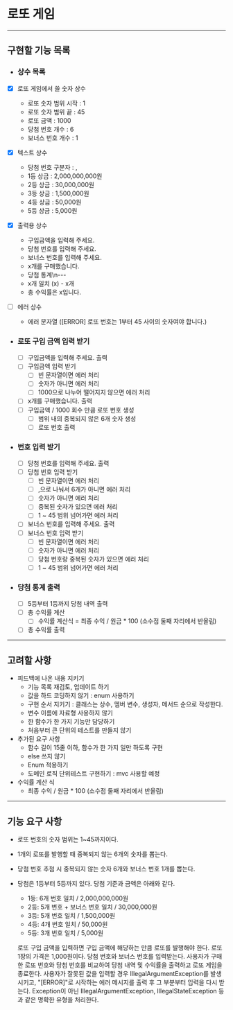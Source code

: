 # 로또 게임
*****
## 구현할 기능 목록

- ### 상수 목록
- [x] 로또 게임에서 쓸 숫자 상수
  - 로또 숫자 범위 시작 : 1
  - 로또 숫자 범위 끝 : 45
  - 로또 금액 : 1000
  - 당첨 번호 개수 : 6
  - 보너스 번호 개수 : 1

- [x] 텍스트 상수 
  - 당첨 번호 구분자 : ,
  - 1등 상금 : 2,000,000,000원
  - 2등 상금 : 30,000,000원
  - 3등 상금 : 1,500,000원
  - 4등 상금 : 50,000원
  - 5등 상금 : 5,000원
 
- [x] 출력용 상수
  - 구입금액을 입력해 주세요.
  - 당첨 번호를 입력해 주세요.
  - 보너스 번호를 입력해 주세요.
  - x개를 구매했습니다.
  - 당첨 통계\n---
  - x개 일치 (x) - x개
  - 총 수익률은 x입니다.

- [ ] 에러 상수
  - 에러 문자열 ([ERROR] 로또 번호는 1부터 45 사이의 숫자여야 합니다.)

- ### 로또 구입 금액 입력 받기
    - [ ] 구입금액을 입력해 주세요. 출력
    - [ ] 구입금액 입력 받기
        - [ ] 빈 문자열이면 에러 처리
        - [ ] 숫자가 아니면 에러 처리
        - [ ] 1000으로 나누어 떨어지지 않으면 에러 처리
    - [ ] x개를 구매했습니다. 출력
    - [ ] 구입금액 / 1000 회수 만큼 로또 번호 생성
      - [ ] 범위 내의 중복되지 않은 6개 숫자 생성
      - [ ] 로또 번호 출력

- ### 번호 입력 받기
    - [ ] 당첨 번호를 입력해 주세요. 출력
    - [ ] 당첨 번호 입력 받기
      - [ ] 빈 문자열이면 에러 처리
      - [ ] ,으로 나눠서 6개가 아니면 에러 처리
      - [ ] 숫자가 아니면 에러 처리
      - [ ] 중복된 숫자가 있으면 에러 처리
      - [ ] 1 ~ 45 범위 넘어가면 에러 처리
    - [ ] 보너스 번호를 입력해 주세요. 출력
    - [ ] 보너스 번호 입력 받기
      - [ ] 빈 문자열이면 에러 처리
      - [ ] 숫자가 아니면 에러 처리
      - [ ] 당첨 번호랑 중복된 숫자가 있으면 에러 처리
      - [ ] 1 ~ 45 범위 넘어가면 에러 처리

- ### 당첨 통계 출력
    - [ ] 5등부터 1등까지 당첨 내역 출력
    - [ ] 총 수익률 계산
      - [ ] 수익률 계산식 = 최종 수익 / 원금 * 100 (소수점 둘째 자리에서 반올림)
    - [ ] 총 수익률 출력

****

## 고려할 사항

- 피드백에 나온 내용 지키기
  - 기능 목록 재검토, 업데이트 하기
  - 값을 하드 코딩하지 않기 : enum 사용하기
  - 구현 순서 지키기 : 클래스는 상수, 멤버 변수, 생성자, 메서드 순으로 작성한다.
  - 변수 이름에 자료형 사용하지 않기
  - 한 함수가 한 가지 기능만 담당하기
  - 처음부터 큰 단위의 테스트를 만들지 않기
- 추가된 요구 사항
  - 함수 길이 15줄 이하, 함수가 한 가지 일만 하도록 구현
  - else 쓰지 않기
  - Enum 적용하기
  - 도메인 로직 단위테스트 구현하기 : mvc 사용할 예정
- 수익률 계산 식
  - 최종 수익 / 원금 * 100 (소수점 둘째 자리에서 반올림)

****

## 기능 요구 사항

- 로또 번호의 숫자 범위는 1~45까지이다.
- 1개의 로또를 발행할 때 중복되지 않는 6개의 숫자를 뽑는다.
- 당첨 번호 추첨 시 중복되지 않는 숫자 6개와 보너스 번호 1개를 뽑는다.
- 당첨은 1등부터 5등까지 있다. 당첨 기준과 금액은 아래와 같다.
    - 1등: 6개 번호 일치 / 2,000,000,000원
    - 2등: 5개 번호 + 보너스 번호 일치 / 30,000,000원
    - 3등: 5개 번호 일치 / 1,500,000원
    - 4등: 4개 번호 일치 / 50,000원
    - 5등: 3개 번호 일치 / 5,000원


  로또 구입 금액을 입력하면 구입 금액에 해당하는 만큼 로또를 발행해야 한다.
  로또 1장의 가격은 1,000원이다.
  당첨 번호와 보너스 번호를 입력받는다.
  사용자가 구매한 로또 번호와 당첨 번호를 비교하여 당첨 내역 및 수익률을 출력하고 로또 게임을 종료한다.
  사용자가 잘못된 값을 입력할 경우 IllegalArgumentException를 발생시키고, "[ERROR]"로 시작하는 에러 메시지를 출력 후 그 부분부터 입력을 다시 받는다.
  Exception이 아닌 IllegalArgumentException, IllegalStateException 등과 같은 명확한 유형을 처리한다.